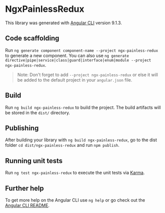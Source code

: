# NgxPainlessRedux

This library was generated with [Angular CLI](https://github.com/angular/angular-cli) version 9.1.3.

## Code scaffolding

Run `ng generate component component-name --project ngx-painless-redux` to generate a new component. You can also use `ng generate directive|pipe|service|class|guard|interface|enum|module --project ngx-painless-redux`.
> Note: Don't forget to add `--project ngx-painless-redux` or else it will be added to the default project in your `angular.json` file. 

## Build

Run `ng build ngx-painless-redux` to build the project. The build artifacts will be stored in the `dist/` directory.

## Publishing

After building your library with `ng build ngx-painless-redux`, go to the dist folder `cd dist/ngx-painless-redux` and run `npm publish`.

## Running unit tests

Run `ng test ngx-painless-redux` to execute the unit tests via [Karma](https://karma-runner.github.io).

## Further help

To get more help on the Angular CLI use `ng help` or go check out the [Angular CLI README](https://github.com/angular/angular-cli/blob/master/README.md).

